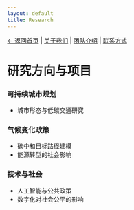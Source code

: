 ```yaml
---
layout: default
title: Research
---
```


[← 返回首页](./index) | [关于我们](./index#about) | [团队介绍](./index#team) | [联系方式](./index#contact)

# 研究方向与项目

### 可持续城市规划
- 城市形态与低碳交通研究  

### 气候变化政策
- 碳中和目标路径建模  
- 能源转型的社会影响  

### 技术与社会
- 人工智能与公共政策  
- 数字化对社会公平的影响 
